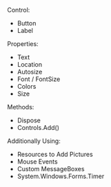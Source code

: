 Control:
* Button
* Label
 
Properties:
* Text
* Location
* Autosize
* Font / FontSize
* Colors
* Size

Methods:
* Dispose
* Controls.Add()

Additionally Using:
* Resources to Add Pictures
* Mouse Events
* Custom MessageBoxes
* System.Windows.Forms.Timer
